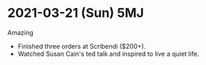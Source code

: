 # 2021-03-21 (Sun) 5MJ

Amazing

- Finished three orders at Scribendi ($200+).
- Watched Susan Cain's ted talk and inspired to live a quiet life.

